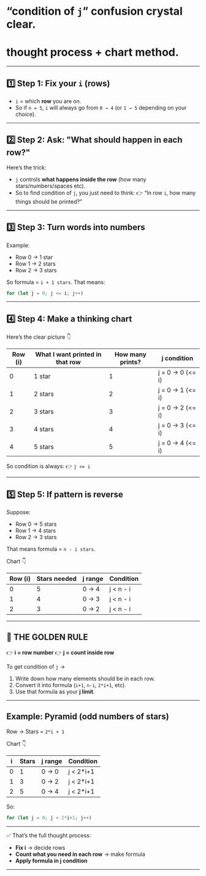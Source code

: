 #  “condition of `j`” confusion crystal clear.
# thought process + chart method.

---

## 1️⃣ Step 1: Fix your `i` (rows)

* `i` = which **row** you are on.
* So if `n = 5`, `i` will always go from `0 → 4` (or `1 → 5` depending on your choice).

---

## 2️⃣ Step 2: Ask: "What should happen in each row?"

Here’s the trick:

* `j` controls **what happens inside the row** (how many stars/numbers/spaces etc).
* So to find condition of `j`, you just need to think:
  👉 “In row `i`, how many things should be printed?”

---

## 3️⃣ Step 3: Turn words into numbers

Example:

* Row 0 → 1 star
* Row 1 → 2 stars
* Row 2 → 3 stars

So formula = `i + 1 stars`.
That means:

```js
for (let j = 0; j <= i; j++)
```

---

## 4️⃣ Step 4: Make a **thinking chart**

Here’s the clear picture 👇

| Row (i) | What I want printed in that row | How many prints? | j condition      |
| ------- | ------------------------------- | ---------------- | ---------------- |
| 0       | 1 star                          | 1                | j = 0 → 0 (<= i) |
| 1       | 2 stars                         | 2                | j = 0 → 1 (<= i) |
| 2       | 3 stars                         | 3                | j = 0 → 2 (<= i) |
| 3       | 4 stars                         | 4                | j = 0 → 3 (<= i) |
| 4       | 5 stars                         | 5                | j = 0 → 4 (<= i) |

So condition is always:
👉 `j <= i`

---

## 5️⃣ Step 5: If pattern is reverse

Suppose:

* Row 0 → 5 stars
* Row 1 → 4 stars
* Row 2 → 3 stars

That means formula = `n - i stars`.

Chart 👇

| Row (i) | Stars needed | j range | Condition |
| ------- | ------------ | ------- | --------- |
| 0       | 5            | 0 → 4   | j < n - i |
| 1       | 4            | 0 → 3   | j < n - i |
| 2       | 3            | 0 → 2   | j < n - i |

---

## 🎯 THE GOLDEN RULE

👉 **i = row number**
👉 **j = count inside row**

To get condition of `j` →

1. Write down how many elements should be in each row.
2. Convert it into formula (`i+1`, `n-i`, `2*i+1`, etc).
3. Use that formula as your **j limit**.

---

## Example: Pyramid (odd numbers of stars)

Row → Stars = `2*i + 1`

Chart 👇

| i | Stars | j range | Condition  |
| - | ----- | ------- | ---------- |
| 0 | 1     | 0 → 0   | j < 2\*i+1 |
| 1 | 3     | 0 → 2   | j < 2\*i+1 |
| 2 | 5     | 0 → 4   | j < 2\*i+1 |

So:

```js
for (let j = 0; j < 2*i+1; j++)
```

---

✅ That’s the full thought process:

* **Fix i** → decide rows
* **Count what you need in each row** → make formula
* **Apply formula in j condition**

---
